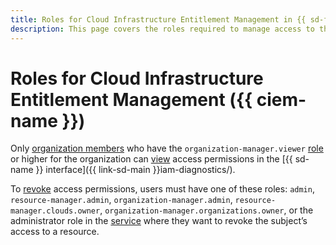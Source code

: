 ```yaml
---
title: Roles for Cloud Infrastructure Entitlement Management in {{ sd-full-name }}
description: This page covers the roles required to manage access to the Cloud Infrastructure Entitlement Management ({{ ciem-name }}) module in {{ sd-name }}.
---
```


# Roles for Cloud Infrastructure Entitlement Management ({{ ciem-name }})

Only [organization members](../../organization/concepts/membership.md) who have the `organization-manager.viewer` [role](../../organization/security/index.md#organization-manager-viewer) or higher for the organization can [view](../operations/ciem/view-permissions.md) access permissions in the [{{ sd-name }} interface]({{ link-sd-main }}iam-diagnostics/).

To [revoke](../operations/ciem/revoke-permissions.md) access permissions, users must have one of these roles: `admin`, `resource-manager.admin`, `organization-manager.admin`, `resource-manager.clouds.owner`, `organization-manager.organizations.owner`, or the administrator role in the [service](../../overview/concepts/services.md) where they want to revoke the subject’s access to a resource.